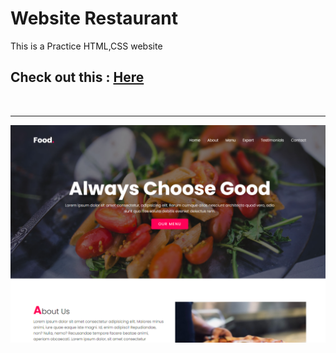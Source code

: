 # Website Restaurant

This is a Practice HTML,CSS website

## Check out this : [Here]()
<br>
<hr>
<img src="./img/food.png">

